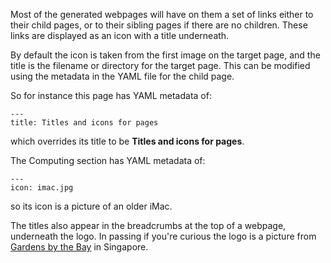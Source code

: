 Most of the generated webpages will have on them a set of links
either to their child pages, or to their sibling pages if there
are no children. These links are displayed as an icon with a
title underneath.

By default the icon is taken from the first image on the target
page, and the title is the filename or directory for the target
page. This can be modified using the metadata in the YAML file
for the child page.

So for instance this page has YAML metadata of:

~~~
---
title: Titles and icons for pages
~~~

which overrides its title to be **Titles and icons for pages**.

The Computing section has YAML metadata of:

~~~
---
icon: imac.jpg
~~~

so its icon is a picture of an older iMac.

The titles also appear in the breadcrumbs at the top of a
webpage, underneath the logo. In passing if you're curious
the logo is a picture from
[Gardens by the Bay](https://www.gardensbythebay.com.sg/) in Singapore.
